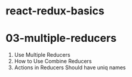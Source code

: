 # react-redux-basics
# 03-multiple-reducers 
1. Use Multiple Reducers
2. How to Use Combine Reducers
3. Actions in Reducers Should have uniq names
